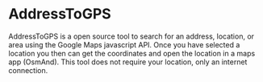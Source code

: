 # AddressToGPS
AddressToGPS is a open source tool to search for an address, location, or area using the Google Maps javascript API.
Once you have selected a location you then can get the coordinates and open the location in a maps app (OsmAnd).
This tool does not require your location, only an internet connection.
